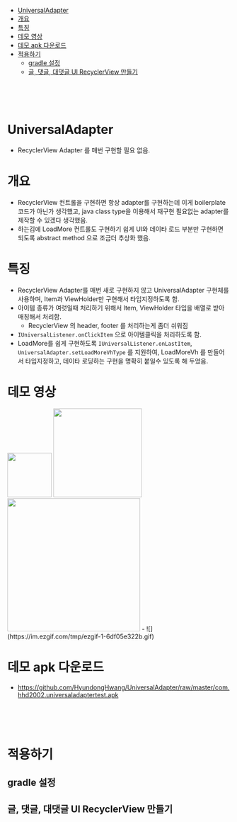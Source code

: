 <!-- TOC -->

- [UniversalAdapter](#universaladapter)
- [개요](#개요)
- [특징](#특징)
- [데모 영상](#데모-영상)
- [데모 apk 다운로드](#데모-apk-다운로드)
- [적용하기](#적용하기)
    - [gradle 설정](#gradle-설정)
    - [글, 댓글, 대댓글 UI RecyclerView 만들기](#글-댓글-대댓글-ui-recyclerview-만들기)

<!-- /TOC -->

<br>
<br>
<br>

# UniversalAdapter
- RecyclerView Adapter 를 매번 구현할 필요 없음.

# 개요
- RecyclerView 컨트롤을 구현하면 항상 adapter를 구현하는데 이게 boilerplate코드가 아닌가 생각했고, java class type을 이용해서 재구현 필요없는 adapter를 제작할 수 있겠다 생각했음.
- 하는김에 LoadMore 컨트롤도 구현하기 쉽게 UI와 데이타 로드 부분만 구현하면 되도록 abstract method 으로 조금더 추상화 했음.

# 특징
- RecyclerView Adapter를 매번 새로 구현하지 않고 UniversalAdapter 구현체를 사용하며, Item과 ViewHolder만 구현해서 타입지정하도록 함.
- 아이템 종류가 여럿일때 처리하기 위해서 Item, ViewHolder 타입을 배열로 받아 매칭해서 처리함.
    - RecyclerView 의 header, footer 를 처리하는게 좀더 쉬워짐
- `IUniversalListener.onClickItem` 으로 아이템클릭을 처리하도록 함.
- LoadMore를 쉽게 구현하도록 `IUniversalListener.onLastItem`, `UniversalAdapter.setLoadMoreVhType` 를 지원하여, LoadMoreVh 를 만들어서 타입지정하고, 데이타 로딩하는 구현을 명확히 붙일수 있도록 해 두었음.

# 데모 영상
<img src='https://im.ezgif.com/tmp/ezgif-1-6df05e322b.gif' width=100px>
<img src='https://im.ezgif.com/tmp/ezgif-1-6df05e322b.gif' width=200px>
<img src='https://im.ezgif.com/tmp/ezgif-1-6df05e322b.gif' width=300px>
- ![](https://im.ezgif.com/tmp/ezgif-1-6df05e322b.gif)

# 데모 apk 다운로드
- https://github.com/HyundongHwang/UniversalAdapter/raw/master/com.hhd2002.universaladaptertest.apk

<br>
<br>
<br>

# 적용하기
## gradle 설정
## 글, 댓글, 대댓글 UI RecyclerView 만들기